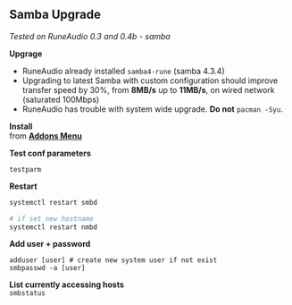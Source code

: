 Samba Upgrade
---
_Tested on RuneAudio 0.3 and 0.4b - samba_

**Upgrage**  
- RuneAudio already installed `samba4-rune` (samba 4.3.4)  
- Upgrading to latest Samba with custom configuration should improve transfer speed by 30%, from **8MB/s** up to **11MB/s**, on wired network (saturated 100Mbps) 
- RuneAudio has trouble with system wide upgrade. **Do not** `pacman -Syu`. 

**Install**  
from [**Addons Menu**](https://github.com/rern/RuneAudio_Addons)  

**Test conf parameters**
```
testparm
```

**Restart**
```sh
systemctl restart smbd

# if set new hostname
systemctl restart nmbd
```

**Add user + password**
```
adduser [user] # create new system user if not exist
smbpasswd -a [user]
```

**List currently accessing hosts**  
`smbstatus`  
